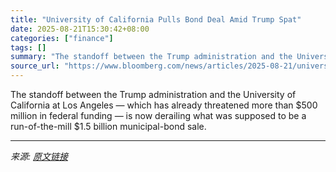 ```yaml
---
title: "University of California Pulls Bond Deal Amid Trump Spat"
date: 2025-08-21T15:30:42+08:00
categories: ["finance"]
tags: []
summary: "The standoff between the Trump administration and the University of California at Los Angeles &mdash; which has already threatened more than $500 million in federal funding &mdash; is now derailing wh"
source_url: "https://www.bloomberg.com/news/articles/2025-08-21/university-of-california-pulls-1-5-billion-bond-amid-trump-spat"
---
```


The standoff between the Trump administration and the University of California at Los Angeles &mdash; which has already threatened more than $500 million in federal funding &mdash; is now derailing what was supposed to be a run-of-the-mill $1.5 billion municipal-bond sale.

---

*来源: [原文链接](https://www.bloomberg.com/news/articles/2025-08-21/university-of-california-pulls-1-5-billion-bond-amid-trump-spat)*
